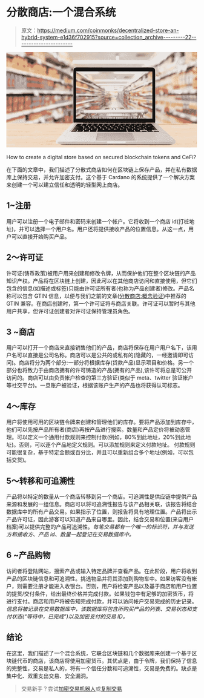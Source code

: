 # 分散商店:一个混合系统

> 原文：<https://medium.com/coinmonks/decentralized-store-an-hybrid-system-e1d36f702915?source=collection_archive---------22----------------------->

![](img/6c303b6c528ed38a8fc09d09bdfeeef6.png)

How to create a digital store based on secured blockchain tokens and CeFi?

在下面的文章中，我们描述了分散式商店如何在区块链上保存产品，并在私有数据库上保持交易，并允许加密支付。这个基于 Cardano 的系统提供了一个解决方案来创建一个可以建立信任和透明的轻型网上商店。

## 1~注册

用户可以注册一个电子邮件和密码来创建一个帐户。它将收到一个商店 id(打桩地址)，并可以选择一个用户名。用户还将提供接收产品的位置信息。从这一点，用户可以直接开始购买产品。

## 2～许可证

许可证(铸币政策)被用户用来创建和修改令牌，从而保护他们在整个区块链的产品知识产权。产品将在区块链上创建，因此可以在其他商店访问和直接使用，但它们包含的信息(如描述或标签)只能由许可证所有者(也称为产品创建者)修改。产品名称可以包含 GTIN 信息，以便与我们之前的文章([分散商店:概念验证](/@Living_Roots/decentralized-store-proof-of-concept-40ade8ad5754))中推荐的 GTIN 兼容。在商店创建时，第一个许可证将与商店关联。许可证可以暂时与其他用户共享，但许可证创建者对许可证保持管理员角色。

## 3 ~商店

用户可以打开一个商店来直接销售他们的产品，商店将保存在用户用户名下，该用户名可以直接是公司名称。商店可以是公共的或私有的(隐藏的，一经邀请即可访问)。商店将分为两个部分:一部分将根据库存(贷款产品)显示项目和价格。另一个部分也将致力于由商店拥有的许可铸造的产品(拥有的产品),该许可将总是可公开访问的。商店可以由负责帐户检查的第三方验证(类似于 meta、twitter 验证帐户等社交平台)。一旦账户被验证，根据该账户生产的产品也将获得认可标志。

## 4～库存

用户将使用可用的区块链令牌来创建和管理他们的库存。要将产品添加到库存中，他们可以先按产品所有者(商店)再按产品进行搜索。数量和产品定价将被动态管理。可以定义一个通用付款规则来控制付款(例如，80%到此地址，20%到此地址)。否则，可以逐个产品地定义规则。可以添加规则来定义付款地址。
付款规则可能很复杂，基于特定金额或百分比，并且可以重新组合多个地址(例如，可以包括交货)。

## 5～转移和可追溯性

产品将以特定的数量从一个商店转移到另一个商店。可追溯性是供应链中提供产品来源和发展的一组信息。商店可以将可追溯性报告与该产品相关联，该报告将结合数据库中的所有产品交易。如果指示了位置，则报告将具有地理位置。产品将出示产品许可证，因此游客可以知道产品来自哪里。因此，结合交易和位置(来自用户档案)可以提供完整的产品可追溯性。*每笔交易都有一个唯一的标识符，并与发送方和接收方、产品 id、数量一起登记在交易数据库中。*

## 6 ~产品购物

访问者将登陆网站，搜索产品或输入特定品牌并查看产品。在此阶段，用户将收到产品的区块链信息和可追溯性。挑选物品并将其添加到购物车中。如果访客没有帐户，则需要注册才能进入收银台。否则，用户将检查产品以及基于商店和用户位置的提货/交付条件，给出最终价格并完成付款。如果钱包中有足够的加密货币，将进行支付。商店和用户将被告知完成付款，并可以访问帐户交易完成的历史记录。
*信息将被记录在交易数据库中，该数据库将包含所购买产品的列表、交易状态和支付状态(“等待中，已完成”)以及加密支付的交易 ID。*

## 结论

在这里，我们描述了一个混合系统，它联合区块链和几个数据库来创建一个基于区块链代币的商店，该商店将使用加密货币。其优点是，由于令牌，我们保持了信息的完整性，交易是私人的，将有一个信任分数和可追溯性，交易是免费的。缺点是集中化、双重支出交易、安全漏洞。

> 交易新手？尝试[加密交易机器人](/coinmonks/crypto-trading-bot-c2ffce8acb2a)或[复制交易](/coinmonks/top-10-crypto-copy-trading-platforms-for-beginners-d0c37c7d698c)